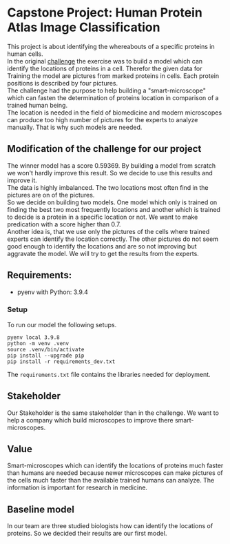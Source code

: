 # Capstone Project: Human Protein Atlas Image Classification

This project is about identifying the whereabouts of a specific proteins in human cells. <br>
In the original [challenge](https://www.kaggle.com/competitions/human-protein-atlas-image-classification/overview) the exercise was to build a model which can identify the locations of proteins in a cell. Therefor the given data for Training the model are pictures from marked proteins in cells. Each protein positions is described by four pictures. <br>
The challenge had the purpose to help building a "smart-microscope" which can fasten the determination of proteins location in comparison of a trained human being.<br>
The location is needed in the field of biomedicine and modern microscopes can produce too high number of pictures for the experts to analyze manually. That is why such models are needed. <br>
## Modification of the challenge for our project
The winner model has a score 0.59369. By building a model from scratch we won't hardly improve this result. So we decide to use this results and improve it. <br>
The data is highly imbalanced. The two locations most often find in the pictures are on of the pictures. <br>
So we decide on building two models. One model which only is trained on finding the best two most frequently locations and another which is trained to decide is a protein in a specific location or not. We want to make predication with a score higher than 0.7.<br>
Another idea is, that we use only the pictures of the cells where trained experts can identify the location correctly. The other pictures do not seem good enough to identify the locations and are so not improving but aggravate the model. We will try to get the results from the experts. 

## Requirements:

- pyenv with Python: 3.9.4

### Setup
To run our model the following setups. 
```
pyenv local 3.9.8
python -m venv .venv
source .venv/bin/activate
pip install --upgrade pip
pip install -r requirements_dev.txt
```

The `requirements.txt` file contains the libraries needed for deployment.

## Stakeholder
Our Stakeholder is the same stakeholder than in the challenge. We want to help a company which build microscopes to improve there smart-microscopes. 
## Value 
Smart-microscopes which can identify the locations of proteins much faster than humans are needed because newer microscopes can make pictures of the cells much faster than the available trained humans can analyze. The information is important for research in medicine. 

## Baseline model
In our team are three studied biologists how can identify the locations of proteins. So we decided their results are our first model. 